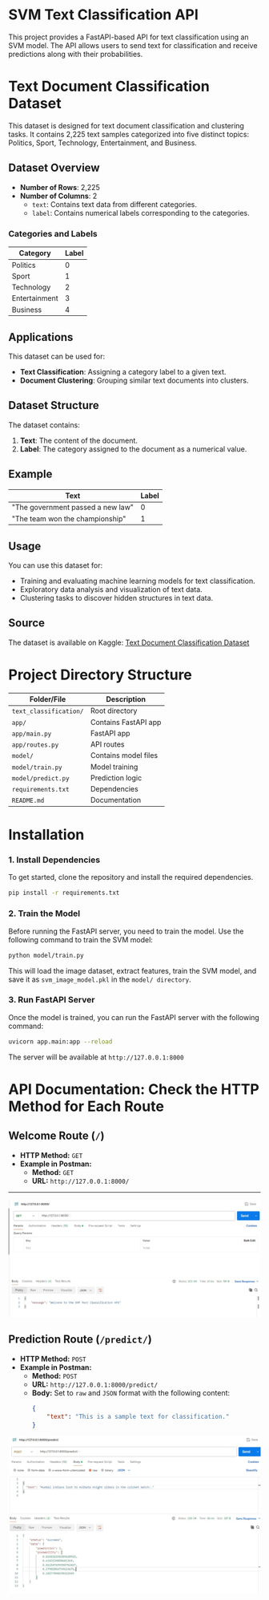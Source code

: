 # SVM Text Classification API

This project provides a FastAPI-based API for text classification using an SVM model. The API allows users to send text for classification and receive predictions along with their probabilities.

# Text Document Classification Dataset

This dataset is designed for text document classification and clustering tasks. It contains 2,225 text samples categorized into five distinct topics: Politics, Sport, Technology, Entertainment, and Business.

## Dataset Overview

- **Number of Rows**: 2,225
- **Number of Columns**: 2
  - `text`: Contains text data from different categories.
  - `label`: Contains numerical labels corresponding to the categories.

### Categories and Labels
| Category       | Label |
|----------------|-------|
| Politics       | 0     |
| Sport          | 1     |
| Technology     | 2     |
| Entertainment  | 3     |
| Business       | 4     |

## Applications

This dataset can be used for:
- **Text Classification**: Assigning a category label to a given text.
- **Document Clustering**: Grouping similar text documents into clusters.

## Dataset Structure

The dataset contains:
1. **Text**: The content of the document.
2. **Label**: The category assigned to the document as a numerical value.

## Example

| Text                             | Label |
|----------------------------------|-------|
| "The government passed a new law"| 0     |
| "The team won the championship"  | 1     |

## Usage

You can use this dataset for:
- Training and evaluating machine learning models for text classification.
- Exploratory data analysis and visualization of text data.
- Clustering tasks to discover hidden structures in text data.

## Source

The dataset is available on Kaggle: [Text Document Classification Dataset](https://www.kaggle.com/datasets/sunilthite/text-document-classification-dataset)


# Project Directory Structure

| Folder/File            | Description             |
|------------------------|-------------------------|
| `text_classification/`  | Root directory          |
| `app/`                  | Contains FastAPI app    |
| `app/main.py`           | FastAPI app             |
| `app/routes.py`         | API routes              |
| `model/`                | Contains model files    |
| `model/train.py`        | Model training          |
| `model/predict.py`      | Prediction logic        |
| `requirements.txt`      | Dependencies            |
| `README.md`             | Documentation           |


# Installation

### 1. Install Dependencies

To get started, clone the repository and install the required dependencies.

```bash
pip install -r requirements.txt
```

### 2.  Train the Model

Before running the FastAPI server, you need to train the model. Use the following command to train the SVM model:

```bash
python model/train.py
```

This will load the image dataset, extract features, train the SVM model, and save it as `svm_image_model.pkl` in the `model/ directory`.

### 3. Run FastAPI Server

Once the model is trained, you can run the FastAPI server with the following command:

```bash
uvicorn app.main:app --reload
```

The server will be available at `http://127.0.0.1:8000`


# API Documentation: Check the HTTP Method for Each Route

## Welcome Route (`/`)

- **HTTP Method:** `GET`
- **Example in Postman:**
  - **Method:** `GET`
  - **URL:** `http://127.0.0.1:8000/`

---
![GET Screenshot](https://github.com/prateekmaj21/text_classification/blob/main/Usage_Screenshots/SS1_GET.jpg)


## Prediction Route (`/predict/`)

- **HTTP Method:** `POST`
- **Example in Postman:**
  - **Method:** `POST`
  - **URL:** `http://127.0.0.1:8000/predict/`
  - **Body:** Set to `raw` and `JSON` format with the following content:
    ```json
    {
        "text": "This is a sample text for classification."
    }
    ```

![POST Screenshot](https://github.com/prateekmaj21/text_classification/blob/main/Usage_Screenshots/SS2_POST.jpg)

